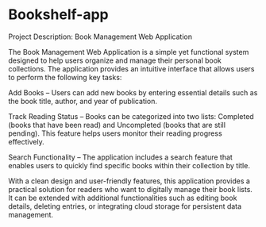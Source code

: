 # Bookshelf-app

Project Description: Book Management Web Application

The Book Management Web Application is a simple yet functional system designed to help users organize and manage their personal book collections. The application provides an intuitive interface that allows users to perform the following key tasks:

Add Books – Users can add new books by entering essential details such as the book title, author, and year of publication.

Track Reading Status – Books can be categorized into two lists: Completed (books that have been read) and Uncompleted (books that are still pending). This feature helps users monitor their reading progress effectively.

Search Functionality – The application includes a search feature that enables users to quickly find specific books within their collection by title.

With a clean design and user-friendly features, this application provides a practical solution for readers who want to digitally manage their book lists. It can be extended with additional functionalities such as editing book details, deleting entries, or integrating cloud storage for persistent data management.
